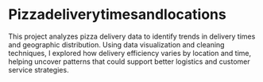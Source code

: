 # Pizzadeliverytimesandlocations
This project analyzes pizza delivery data to identify trends in delivery times and geographic distribution. Using data visualization and cleaning techniques, I explored how delivery efficiency varies by location and time, helping uncover patterns that could support better logistics and customer service strategies.
